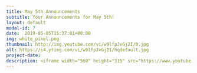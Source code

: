 ```yaml
---
title: May 5th Announcements
subtitle: Your Announcements for May 5th!
layout: default
modal-id: 7 
date:  2019-05-05T15:37:01+00:00
img: white_pixel.png
thumbnail: http://img.youtube.com/vi/w9lfpJvGj2I/0.jpg
alt: https://i4.ytimg.com/vi/w9lfpJvGj2I/hqdefault.jpg
project-date: 
description: <iframe width="560" height="315" src="https://www.youtube.com/embed/w9lfpJvGj2I" frameborder="0" allowfullscreen></iframe> 
---
```


